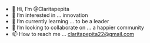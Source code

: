 - 👋 Hi, I’m @Claritapepita
- 👀 I’m interested in ... innovation
- 🌱 I’m currently learning ... to be a leader
- 💞️ I’m looking to collaborate on ... a happier community
- 📫 How to reach me ... claritapepita22@gmail.com 

<!---
Claritapepita/Claritapepita is a ✨ special ✨ repository because its `README.md` (this file) appears on your GitHub profile.
You can click the Preview link to take a look at your changes.
--->
